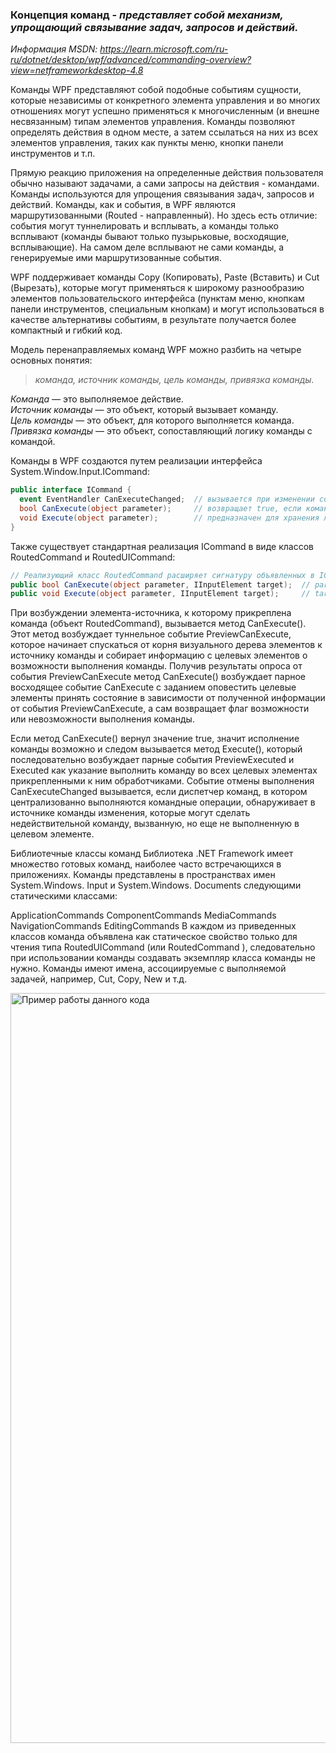 ### Концепция команд - *представляет собой механизм, упрощающий связывание задач, запросов и действий.* 

*Информация MSDN: https://learn.microsoft.com/ru-ru/dotnet/desktop/wpf/advanced/commanding-overview?view=netframeworkdesktop-4.8* <br>

Команды WPF представляют собой подобные событиям сущности, которые независимы от конкретного элемента управления и во многих отношениях могут успешно применяться к многочисленным (и внешне несвязанным) типам элементов управления. Команды позволяют определять действия в одном месте, а затем ссылаться на них из всех элементов управления, таких как пункты меню, кнопки панели инструментов и т.п. <br>

Прямую реакцию приложения на определенные действия пользователя обычно называют задачами, а сами запросы на действия - командами. Команды используются для упрощения связывания задач, запросов и действий. Команды, как и события, в WPF являются маршрутизованными (Routed - направленный). Но здесь есть отличие: события могут туннелировать и всплывать, а команды только всплывают (команды бывают только пузырьковые, восходящие, всплывающие). На самом деле всплывают не сами команды, а генерируемые ими маршрутизованные события. <br>

WPF поддерживает команды Сору (Копировать), Paste (Вставить) и Cut (Вырезать), которые могут применяться к широкому разнообразию элементов пользовательского интерфейса (пунктам меню, кнопкам панели инструментов, специальным кнопкам) и могут использоваться в качестве альтернативы событиям, в результате получается более компактный и гибкий код. <br>

Модель перенаправляемых команд WPF можно разбить на четыре основных понятия: <br>
> *команда, источник команды, цель команды, привязка команды.* <br>

_Команда_ — это выполняемое действие. <br>
_Источник команды_ — это объект, который вызывает команду. <br>
_Цель команды_ — это объект, для которого выполняется команда.<br>
_Привязка команды_ — это объект, сопоставляющий логику команды с командой. <br>

Команды в WPF создаются путем реализации интерфейса System.Window.Input.ICommand: <br>
~~~C#
public interface ICommand {
  event EventHandler CanExecuteChanged;  // вызывается при изменении состояния команды 
  bool CanExecute(object parameter);     // возвращает true, если команда включена и доступна для использования, иначе false
  void Execute(object parameter);        // предназначен для хранения логики команды
}
~~~

Также существует стандартная реализация ICommand в виде классов RoutedCommand и RoutedUICommand: <br>
~~~C#
// Реализующий класс RoutedCommand расширяет сигнатуру объявленных в ICommand методов до второго аргумента target
public bool CanExecute(object parameter, IInputElement target);  // parameter содержит сведения о команде 
public void Execute(object parameter, IInputElement target);     // target - сведения о целевом элементе команды.
~~~

При возбуждении элемента-источника, к которому прикреплена команда (объект RoutedCommand), вызывается метод CanExecute(). Этот метод возбуждает туннельное событие PreviewCanExecute, которое начинает спускаться от корня визуального дерева элементов к источнику команды и собирает информацию с целевых элементов о возможности выполнения команды. Получив результаты опроса от события PreviewCanExecute метод CanExecute() возбуждает парное восходящее событие CanExecute с заданием оповестить целевые элементы принять состояние в зависимости от полученной информации от события PreviewCanExecute, а сам возвращает флаг возможности или невозможности выполнения команды.

Если метод CanExecute() вернул значение true, значит исполнение команды возможно и следом вызывается метод Execute(), который последовательно возбуждает парные события PreviewExecuted и Executed как указание выполнить команду во всех целевых элементах прикрепленными к ним обработчиками. Событие отмены выполнения CanExecuteChanged вызывается, если диспетчер команд, в котором централизованно выполняются командные операции, обнаруживает в источнике команды изменения, которые могут сделать недействительной команду, вызванную, но еще не выполненную в целевом элементе.

Библиотечные классы команд
Библиотека .NET Framework имеет множество готовых команд, наиболее часто встречающихся в приложениях. Команды представлены в пространствах имен System.Windows. Input и System.Windows. Documents следующими статическими классами:

ApplicationCommands
ComponentCommands
MediaCommands
NavigationCommands
EditingCommands
В каждом из приведенных классов команда объявлена как статическое свойство только для чтения типа RoutedUICommand (или RoutedCommand ), следовательно при использовании команды создавать экземпляр класса команды не нужно. Команды имеют имена, ассоциируемые с выполняемой задачей, например, Cut, Copy, New и т.д.



<img align="center" width="1200" src="img/Event1.png" alt="Пример работы данного кода"/>


